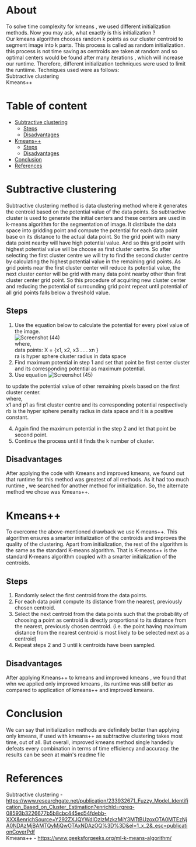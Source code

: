 # About
To solve time complexity for kmeans , we used different initialization methods. Now you may ask, what exactly is this initialization ? \
Our kmeans algorithm chooses random k points as our cluster centroid to segment image into k parts. This process is called as random initialization.
this process is not time saving as centroids are taken at random and so optimal centers would be found after many iterations , which will increase our runtime.
Therefore, different initialization techniques were used to limit the runtiime. Techniques used were as follows: \
Subtractive clustering \
Kmeans++ 

# Table of content
- [Subtractive clustering](#Subtractive_clustering)
  - [Steps](#Steps)
  - [Disadvantages](#Disadvantages)
- [Kmeans++](#Kmeans++)
  - [Steps](#Steps)
  - [Disadvantages](#Disadvantages)
- [Conclusion](#Conclusion)
- [References](#References)





# Subtractive clustering
Subtractive clustering method is data clustering method where it generates the centroid based on the potential value of the data points.
So subtractive cluster is used to generate the initial centers and these centers are used in k-means algorithm for the segmentation of image. 
 It distribute the data space
into gridding point and compute the potential for each data point base on its distance to the actual data point. So the
grid point with many data point nearby will have high potential value. And so this grid point with highest potential
value will be choose as first cluster centre. So after selecting the first cluster centre we will try to find the second cluster
centre by calculating the highest potential value in the remaining grid points. As grid points near the first cluster center
will reduce its potential value, the next cluster center will be grid with many data point nearby other than first cluster
center grid point. So this procedure of acquiring new cluster center and reducing the potential of surrounding grid
point repeat until potential of all grid points falls below a threshold value.


## Steps
1. Use the equation below to calculate the potential for every pixel value of the image. \
![Screenshot (44)](https://user-images.githubusercontent.com/109454803/193085675-026e3575-3b05-4b08-b0ed-a21c0ff86bd6.png) \
where, \
data points: X = {x1, x2, x3 . . . xn } \
ra is hyper sphere cluster radius in data space
2. Find maximum potential in step 1 and set that point be first center cluster and its corresponding potential as
maximum potential.
3. Use equation ![Screenshot (45)](https://user-images.githubusercontent.com/109454803/193086704-deacde97-91bf-4c9e-b9a2-b8ace05de945.png)

to update the potential value of other remaining pixels based on the first cluster center. \
where, \
 x1 and p1 as first cluster centre and its corresponding potential respectively \
 rb is the hyper sphere penalty radius in data space and it is a positive constant.
 
4. Again find the maximum potential in the step 2 and let that point be second point.
5. Continue the process until it finds the k number of cluster.

## Disadvantages
After applying the code with Kmeans and improved kmeans, we found out that runtime for this method was greatest of all methods.
As it had too much runtime , we searched for another method for initialization.
So, the alternate method we chose was Kmeans++.


# Kmeans++
To overcome the above-mentioned drawback we use K-means++.
This algorithm ensures a smarter initialization of the centroids and improves the quality of the clustering.
Apart from initialization, the rest of the algorithm is the same as the standard K-means algorithm.
That is K-means++ is the standard K-means algorithm coupled with a smarter initialization of the centroids.


## Steps
1. Randomly select the first centroid from the data points.
2. For each data point compute its distance from the nearest, previously chosen centroid.
3. Select the next centroid from the data points such that the probability of choosing a point
as centroid is directly proportional to its distance from the nearest, previously chosen centroid.
(i.e. the point having maximum distance from the nearest centroid is most likely to be selected next as a centroid)
4. Repeat steps 2 and 3 until k centroids have been sampled.

## Disadvantages
After applying Kmeans++ to kmeans and improved kmeans , we found that whn we applied only improved kmeans ,
 its runtime was still better as compared to application of kmeans++ and improved kmeans.
 
 
# Conclusion
We can say that initialization methods are definitely better than applying only kmeans, if used with kmeans++ 
as subtractive clustering takes most time, out of all.
But overall, improved kmeans method single handedly defeats every combination in terms of time efficiency and accuracy.
the results can be seen at main's readme file


# References
Subtractive clustering - https://www.researchgate.net/publication/233932671_Fuzzy_Model_Identification_Based_on_Cluster_Estimation?enrichId=rgreq-08593b3226677b5b8cbc445ed54fdebb-XXX&enrichSource=Y292ZXJQYWdlOzIzMzkzMjY3MTtBUzoxOTA0MTEzNjA0NDAzMjBAMTQyMjQwOTAxNDAzOQ%3D%3D&el=1_x_2&_esc=publicationCoverPdf \
Kmeans++ - https://www.geeksforgeeks.org/ml-k-means-algorithm/

